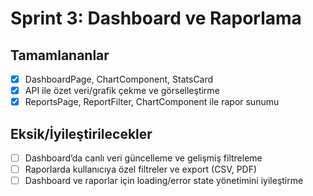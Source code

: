 # Sprint 3: Dashboard ve Raporlama

## Tamamlananlar
- [x] DashboardPage, ChartComponent, StatsCard
- [x] API ile özet veri/grafik çekme ve görselleştirme
- [x] ReportsPage, ReportFilter, ChartComponent ile rapor sunumu

## Eksik/İyileştirilecekler
- [ ] Dashboard’da canlı veri güncelleme ve gelişmiş filtreleme
- [ ] Raporlarda kullanıcıya özel filtreler ve export (CSV, PDF)
- [ ] Dashboard ve raporlar için loading/error state yönetimini iyileştirme
